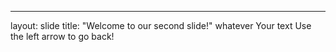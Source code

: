 
---
layout: slide
title: "Welcome to our second slide!"
whatever
Your text
Use the left arrow to go back!
